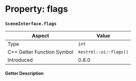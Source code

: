 
# Property: flags
### `SceneInterface.flags`

| Aspect | Value |
| --- | --- |
| Type | `int` |
| C++ Getter Function Symbol | `kestrel::ui::flags()` |
| Introduced | 0.8.0 |

#### Getter Description

